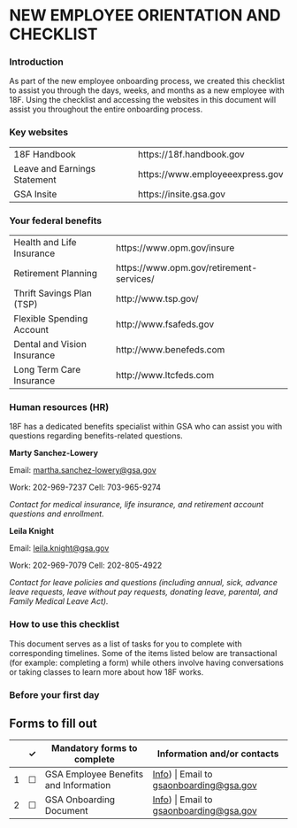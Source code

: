 
NEW EMPLOYEE ORIENTATION AND CHECKLIST
=========================================


### Introduction

As part of the new employee onboarding process, we created this checklist to assist you through the days, weeks, and months as a new employee with 18F. Using the checklist and accessing the websites in this document will assist you throughout the entire onboarding process.


### Key websites

<table>
		<td>
		18F Handbook
		</td>
		<td>
		https://18f.handbook.gov
		</td>
	</tr>
	<tr>
		<td>
		Leave and Earnings Statement
		</td>
		<td>
		https://www.employeeexpress.gov
		</td>
	</tr>
		<tr>
		<td>
		GSA Insite
		</td>
		<td>
		https://insite.gsa.gov
		</td>
	</tr>
</table>

### Your federal benefits 

<table>
	<tr>
		<td>
		Health and Life Insurance
		</td>
		<td>
		https://www.opm.gov/insure
		</td>
	</tr>
	<tr>
		<td>
		Retirement Planning
		</td>
		<td>
		https://www.opm.gov/retirement-services/
		</td>
	</tr>
	<tr>
		<td>
		Thrift Savings Plan (TSP)
		</td>
		<td>
		http://www.tsp.gov/
		</td>
	</tr>
	<tr>
		<td>
		Flexible Spending Account 		
		</td>
		<td>
		http://www.fsafeds.gov
		</td>
	</tr>
	<tr>
		<td>
		Dental and Vision Insurance
		</td>
		<td>
		http://www.benefeds.com
		</td>
	</tr>
	<tr>
		<td>
		Long Term Care Insurance
		</td>
		<td>
		http://www.ltcfeds.com
		</td>
	</tr>
</table>

### Human resources (HR)


18F has a dedicated benefits specialist within GSA who can assist you with questions regarding benefits-related questions. 

**Marty Sanchez-Lowery**

Email:    martha.sanchez-lowery@gsa.gov

Work:  202-969-7237  Cell:    703-965-9274

*Contact for medical insurance, life insurance, and retirement account questions and enrollment.*

**Leila Knight**

Email:    leila.knight@gsa.gov

Work:  202-969-7079  Cell:    202-805-4922

*Contact for leave policies and questions (including annual, sick, advance leave requests, leave without pay requests, donating leave, parental, and Family Medical Leave Act).*


### How to use this checklist

This document serves as a list of tasks for you to complete with corresponding timelines. Some of the items listed below are transactional (for example: completing a form) while others involve having conversations or taking classes to learn more about how 18F works. 

### Before your first day

## Forms to fill out

<table>
  <thead> <!-- This is header tag -->
    <tr> <!-- This is a row tag -->
      <th scope="col"></th> 
      <!-- scope ="col" is used to identitfy header columns and will automagically bold and center the text -->
      <th scope="col">&#10003;</th>
      <th scope="col">Mandatory forms to complete</th>
      <th scope="col">Information and/or contacts</th>
    </tr>
  </thead>
  <tr>
    <td scope="row">1</td> 
    <!-- Similiarly scope="row" will bold and center text -->
    <td>&#9744;</td>
    <td>GSA Employee Benefits and Information</td>
    <td><a href="https://github.com/18F/onboarding-documents/blob/master/Forms/gsa-onboarding-forms.md#gsa-employee-benefits-and-information">Info</a>) | Email to <a href="mailto:gsaonboarding@gsa.gov">gsaonboarding@gsa.gov</a></td>
  </tr>
  <tr>
    <td scope="row">2</td>
    <td>&#9744;</td>
    <td>GSA Onboarding Document</td>
    <td><a href="https://github.com/18F/onboarding-documents/blob/master/Forms/gsa-onboarding-forms.md#gsa-onboarding-document">Info</a>) | Email to <a href="mailto:gsaonboarding@gsa.gov">gsaonboarding@gsa.gov</a></td>
  </tr>
</table>
